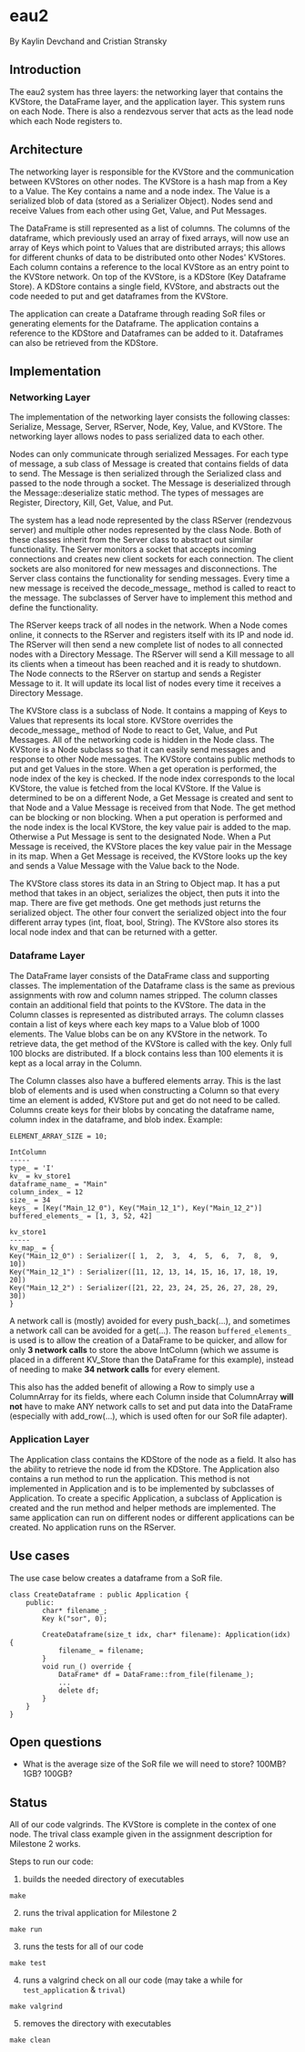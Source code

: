 # eau2
By Kaylin Devchand and Cristian Stransky

## Introduction
The eau2 system has three layers: the networking layer that contains the KVStore, the DataFrame layer, and the application layer. This system runs on each Node. There is also a rendezvous server that acts as the lead node which each Node registers to.

## Architecture
The networking layer is responsible for the KVStore and the communication between KVStores on other nodes. The KVStore is a hash map from a Key to a Value. The Key contains a name and a node index. The Value is a serialized blob of data (stored as a Serializer Object). Nodes send and receive Values from each other using Get, Value, and Put Messages.

The DataFrame is still represented as a list of columns. The columns of the dataframe, which previously used an array of fixed arrays, will now use an array of Keys which point to Values that are distributed arrays; this allows for different chunks of data to be distributed onto other Nodes' KVStores.  Each column contains a reference to the local KVStore as an entry point to the KVStore network. On top of the KVStore, is a KDStore (Key Dataframe Store). A KDStore contains a single field, KVStore, and abstracts out the code needed to put and get dataframes from the KVStore. 

The application can create a Dataframe through reading SoR files or generating elements for the Dataframe. The application contains a reference to the KDStore and Dataframes can be added to it. Dataframes can also be retrieved from the KDStore.

## Implementation

### Networking Layer
The implementation of the networking layer consists the following classes: Serialize, Message, Server, RServer, Node, Key, Value, and KVStore. The networking layer allows nodes to pass serialized data to each other.

Nodes can only communicate through serialized Messages. For each type of message, a sub class of Message is created that contains fields of data to send. The Message is then serialized through the Serialized class and passed to the node through a socket. The Message is deserialized through the Message::deserialize static method. The types of messages are Register, Directory, Kill, Get, Value, and Put.

The system has a lead node represented by the class RServer (rendezvous server) and multiple other nodes represented by the class Node. Both of these classes inherit from the Server class to abstract out similar functionality. The Server monitors a socket that accepts incoming connections and creates new client sockets for each connection. The client sockets are also monitored for new messages and disconnections. The Server class contains the functionality for sending messages. Every time a new message is received the decode_message_ method is called to react to the message. The subclasses of Server have to implement this method and define the functionality.

The RServer keeps track of all nodes in the network. When a Node comes online, it connects to the RServer and registers itself with its IP and node id. The RServer will then send a new complete list of nodes to all connected nodes with a Directory Message. The RServer will send a Kill message to all its clients when a timeout has been reached and it is ready to shutdown. The Node connects to the RServer on startup and sends a Register Message to it. It will update its local list of nodes every time it receives a Directory Message.

The KVStore class is a subclass of Node. It contains a mapping of Keys to Values that represents its local store. KVStore overrides the decode_message_ method of Node to react to Get, Value, and Put Messages. All of the networking code is hidden in the Node class. The KVStore is a Node subclass so that it can easily send messages and response to other Node messages. The KVStore contains public methods to put and get Values in the store. When a get operation is performed, the node index of the key is checked. If the node index corresponds to the local KVStore, the value is fetched from the local KVStore. If the Value is determined to be on a different Node, a Get Message is created and sent to that Node and a Value Message is received from that Node. The get method can be blocking or non blocking. When a put operation is performed and the node index is the local KVStore, the key value pair is added to the map. Otherwise a Put Message is sent to the designated Node. When a Put Message is received, the KVStore places the key value pair in the Message in its map. When a Get Message is received, the KVStore looks up the key and sends a Value Message with the Value back to the Node.

The KVStore class stores its data in an String to Object map. It has a put method that takes in an object, serializes the object, then puts it into the map. There are five get methods. One get methods just returns the serialized object. The other four convert the serialized object into the four different array types (int, float, bool, String). The KVStore also stores its local node index and that can be returned with a getter.

### Dataframe Layer
The DataFrame layer consists of the DataFrame class and supporting classes. The implementation of the Dataframe class is the same as previous assignments with row and column names stripped. The column classes contain an additional field that points to the KVStore. The data in the Column classes is represented as distributed arrays. The column classes contain a list of keys where each key maps to a Value blob of 1000 elements. The Value blobs can be on any KVStore in the network. To retrieve data, the get method of the KVStore is called with the key. Only full 100 blocks are distributed. If a block contains less than 100 elements it is kept as a local array in the Column. 

The Column classes also have a buffered elements array. This is the last blob of elements and is used when constructing a Column so that every time an element is added, KVStore put and get do not need to be called. Columns create keys for their blobs by concating the dataframe name, column index in the dataframe, and blob index. Example:
```
ELEMENT_ARRAY_SIZE = 10;

IntColumn
-----
type_ = 'I'
kv_ = kv_store1
dataframe_name_ = "Main"
column_index_ = 12
size_ = 34
keys_ = [Key("Main_12_0"), Key("Main_12_1"), Key("Main_12_2")]
buffered_elements_ = [1, 3, 52, 42]

kv_store1
-----
kv_map_ = {
Key("Main_12_0") : Serializer([ 1,  2,  3,  4,  5,  6,  7,  8,  9, 10])
Key("Main_12_1") : Serializer([11, 12, 13, 14, 15, 16, 17, 18, 19, 20])
Key("Main_12_2") : Serializer([21, 22, 23, 24, 25, 26, 27, 28, 29, 30])
}
```
A network call is (mostly) avoided for every push_back(...), and sometimes a network call can be avoided for a get(...). The reason `buffered_elements_` is used is to allow the creation of a DataFrame to be quicker, and allow for only **3 network calls** to store the above IntColumn (which we assume is placed in a different KV_Store than the DataFrame for this example), instead of needing to make **34 network calls** for every element. 

This also has the added benefit of allowing a Row to simply use a ColumnArray for its fields, where each Column inside that ColumnArray **will not** have to make ANY network calls to set and put data into the DataFrame (especially with add_row(...), which is used often for our SoR file adapter).


### Application Layer
The Application class contains the KDStore of the node as a field. It also has the ability to retrieve the node id from the KDStore. The Application also contains a run method to run the application. This method is not implemented in Application and is to be implemented by subclasses of Application. To create a specific Application, a subclass of Application is created and the run method and helper methods are implemented. The same application can run on different nodes or different applications can be created. No application runs on the RServer.

## Use cases
The use case below creates a dataframe from a SoR file.

```
class CreateDataframe : public Application {
    public:
        char* filename_;
        Key k("sor", 0);
        
        CreateDataframe(size_t idx, char* filename): Application(idx) {
            filename_ = filename;
        }
        void run_() override {
            DataFrame* df = DataFrame::from_file(filename_);
            ...
            delete df;
        }
    }
}
```

## Open questions
+ What is the average size of the SoR file we will need to store? 100MB? 1GB? 100GB?

## Status
All of our code valgrinds. The KVStore is complete in the contex of one node. The trival class example given in the assignment description for Milestone 2 works.

Steps to run our code:
1. builds the needed directory of executables  
``` 
make
```          
2. runs the trival application for Milestone 2  
```
make run
```
3. runs the tests for all of our code  
```
make test
```
4. runs a valgrind check on all our code (may take a while for `test_application` & `trival`)
```
make valgrind
```
5. removes the directory with executables  
```
make clean
```